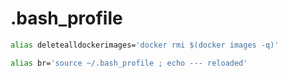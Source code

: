 # .bash_profile

```bash
alias deletealldockerimages='docker rmi $(docker images -q)'

alias br='source ~/.bash_profile ; echo --- reloaded'
```

